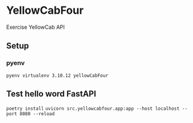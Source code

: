 # YellowCabFour
Exercise YellowCab API

## Setup
### pyenv
`pyenv virtualenv 3.10.12 yellowCabFour`

## Test hello word FastAPI 
`poetry install`
`uvicorn src.yellowcabfour.app:app --host localhost --port 8080 --reload`